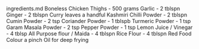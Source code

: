 ingredients.md
Boneless Chicken Thighs - 500 grams
Garlic - 2 tblspn
Ginger - 2 tblspn
Curry leaves a handful
Kashmiri Chilli Powder - 2 tblspn
Cumin Powder - 2 tsp
Coriander Powder - 1 tblspb
Turmeric Powder - 1 tsp
Garam Masala Powder - 2 tsp
Pepper Powder - 1 tsp
Lemon Juice / Vinegar - 4 tblsp
All Purpose flour / Maida - 4 tblspn
Rice Flour - 4 tblspn
Red Food Colour a pinch
Oil for deep frying